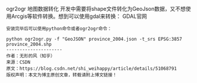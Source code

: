 ogr2ogr 地图数据转化
    开发中需要将shape文件转化为GeoJson数据，又不想使用Arcgis等软件转换。想到可以使用gdal来转换： 
    GDAL官网

    安装完毕后可以使用python命令或者ogr2ogr命令：

    python ogr2ogr.py -f "GeoJSON" province_2004.json -t_srs EPSG:3857 province_2004.shp
    --------------------- 
    作者：无形的风（知乎） 
    来源：CSDN 
    原文：https://blog.csdn.net/shi_weihappy/article/details/51068791 
    版权声明：本文为博主原创文章，转载请附上博文链接！